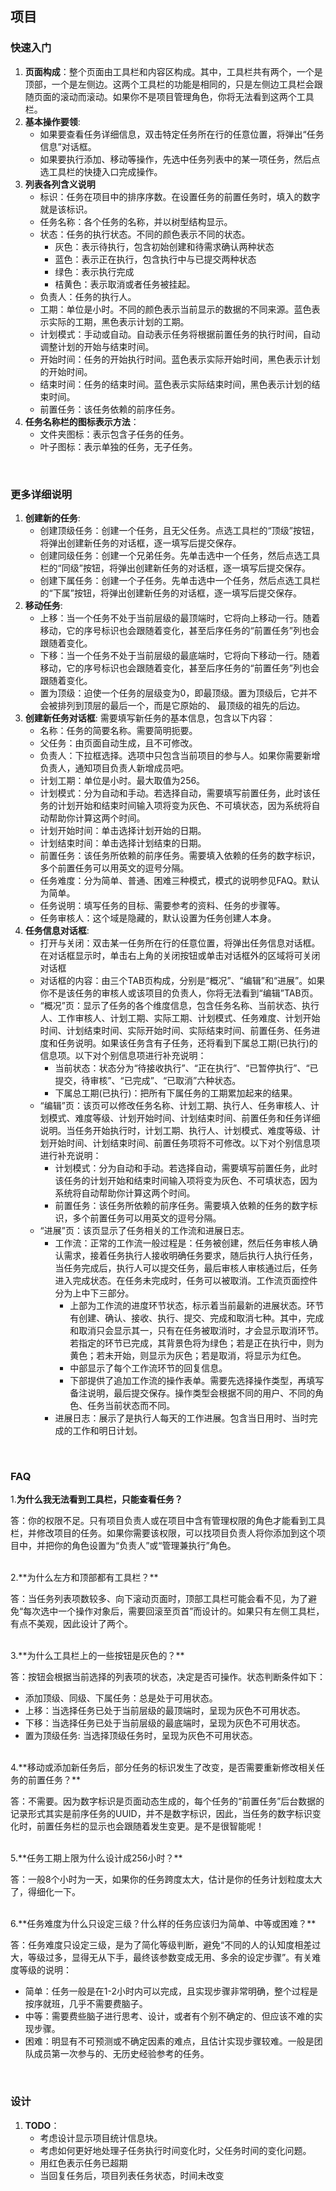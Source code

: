 ## 项目

### 快速入门
1. **页面构成**：整个页面由工具栏和内容区构成。其中，工具栏共有两个，一个是顶部，一个是左侧边。这两个工具栏的功能是相同的，只是左侧边工具栏会跟随页面的滚动而滚动。如果你不是项目管理角色，你将无法看到这两个工具栏。
2. **基本操作要领**: 
	* 如果要查看任务详细信息，双击特定任务所在行的任意位置，将弹出“任务信息”对话框。
	* 如果要执行添加、移动等操作，先选中任务列表中的某一项任务，然后点选工具栏的快捷入口完成操作。
3. **列表各列含义说明**
	* 标识：任务在项目中的排序序数。在设置任务的前置任务时，填入的数字就是该标识。
	* 任务名称：各个任务的名称，并以树型结构显示。
	* 状态：任务的执行状态。不同的颜色表示不同的状态。
		* 灰色：表示待执行，包含初始创建和待需求确认两种状态
		* 蓝色：表示正在执行，包含执行中与已提交两种状态
		* 绿色：表示执行完成
		* 桔黄色：表示取消或者任务被挂起。
	* 负责人：任务的执行人。
	* 工期：单位是小时。不同的颜色表示当前显示的数据的不同来源。蓝色表示实际的工期，黑色表示计划的工期。
	* 计划模式：手动或自动。自动表示任务将根据前置任务的执行时间，自动调整计划的开始与结束时间。
	* 开始时间：任务的开始执行时间。蓝色表示实际开始时间，黑色表示计划的开始时间。
	* 结束时间：任务的结束时间。蓝色表示实际结束时间，黑色表示计划的结束时间。
	* 前置任务：该任务依赖的前序任务。
4. **任务名称栏的图标表示方法**：
	* 文件夹图标：表示包含子任务的任务。
	* 叶子图标：表示单独的任务，无子任务。

<br/>

### 更多详细说明

1. **创建新的任务**: 
	* 创建顶级任务：创建一个任务，且无父任务。点选工具栏的“顶级”按钮，将弹出创建新任务的对话框，逐一填写后提交保存。
	* 创建同级任务：创建一个兄弟任务。先单击选中一个任务，然后点选工具栏的“同级”按钮，将弹出创建新任务的对话框，逐一填写后提交保存。
	* 创建下属任务：创建一个子任务。先单击选中一个任务，然后点选工具栏的“下属”按钮，将弹出创建新任务的对话框，逐一填写后提交保存。
2. **移动任务**: 
	* 上移：当一个任务不处于当前层级的最顶端时，它将向上移动一行。随着移动，它的序号标识也会跟随着变化，甚至后序任务的“前置任务”列也会跟随着变化。
	* 下移：当一个任务不处于当前层级的最底端时，它将向下移动一行。随着移动，它的序号标识也会跟随着变化，甚至后序任务的“前置任务”列也会跟随着变化。
	* 置为顶级：迫使一个任务的层级变为0，即最顶级。置为顶级后，它并不会被排列到顶层的最后一个，而是它原始的、
	最顶级的祖先的后边。
3. **创建新任务对话框**: 需要填写新任务的基本信息，包含以下内容：
	* 名称：任务的简要名称。需要简明扼要。
	* 父任务：由页面自动生成，且不可修改。
	* 负责人：下拉框选择。选项中只包含当前项目的参与人。如果你需要新增负责人，通知项目负责人新增成员吧。
	* 计划工期：单位是小时。最大取值为256。
	* 计划模式：分为自动和手动。若选择自动，需要填写前置任务，此时该任务的计划开始和结束时间输入项将变为灰色、不可填状态，因为系统将自动帮助你计算这两个时间。
	* 计划开始时间：单击选择计划开始的日期。
	* 计划结束时间：单击选择计划结束的日期。
	* 前置任务：该任务所依赖的前序任务。需要填入依赖的任务的数字标识，多个前置任务可以用英文的逗号分隔。
	* 任务难度：分为简单、普通、困难三种模式，模式的说明参见FAQ。默认为简单。
	* 任务说明：填写任务的目标、需要参考的资料、任务的步骤等。
	* 任务审核人：这个域是隐藏的，默认设置为任务创建人本身。
4. **任务信息对话框**: 
	* 打开与关闭：双击某一任务所在行的任意位置，将弹出任务信息对话框。在对话框显示时，单击右上角的关闭按钮或单击对话框外的区域将可关闭对话框
	* 对话框的内容：由三个TAB页构成，分别是“概况”、“编辑”和“进展”。如果你不是该任务的审核人或该项目的负责人，你将无法看到“编辑”TAB页。
	* “概况”页：显示了任务的各个维度信息，包含任务名称、当前状态、执行人、工作审核人、计划工期、实际工期、计划模式、任务难度、计划开始时间、计划结束时间、实际开始时间、实际结束时间、前置任务、任务进度和任务说明。如果该任务含有子任务，还将看到下属总工期(已执行)的信息项。以下对个别信息项进行补充说明：
		* 当前状态：状态分为“待接收执行”、“正在执行”、“已暂停执行”、“已提交，待审核”、“已完成”、“已取消”六种状态。
		* 下属总工期(已执行)：把所有下属任务的工期累加起来的结果。
	*  “编辑”页：该页可以修改任务名称、计划工期、执行人、任务审核人、计划模式、难度等级、计划开始时间、计划结束时间、前置任务和任务详细说明。当任务开始执行时，计划工期、执行人、计划模式、难度等级、计划开始时间、计划结束时间、前置任务项将不可修改。以下对个别信息项进行补充说明：
		* 计划模式：分为自动和手动。若选择自动，需要填写前置任务，此时该任务的计划开始和结束时间输入项将变为灰色、不可填状态，因为系统将自动帮助你计算这两个时间。
		* 前置任务：该任务所依赖的前序任务。需要填入依赖的任务的数字标识，多个前置任务可以用英文的逗号分隔。
	*  “进展”页：该页显示了任务相关的工作流和进展日志。
		* 工作流：正常的工作流一般过程是：任务被创建，然后任务审核人确认需求，接着任务执行人接收明确任务要求，随后执行人执行任务，当任务完成后，执行人可以提交任务，最后审核人审核通过后，任务进入完成状态。在任务未完成时，任务可以被取消。工作流页面控件分为上中下三部分。
			* 上部为工作流的进度环节状态，标示着当前最新的进展状态。环节有创建、确认、接收、执行、提交、完成和取消七种。其中，完成和取消只会显示其一，只有在任务被取消时，才会显示取消环节。若指定的环节已完成，其背景色将为绿色；若是正在执行中，则为黄色；若未开始，则显示为灰色；若是取消，将显示为红色。
			* 中部显示了每个工作流环节的回复信息。
			* 下部提供了追加工作流的操作表单。需要先选择操作类型，再填写备注说明，最后提交保存。操作类型会根据不同的用户、不同的角色、任务当前状态而不同。
		* 进展日志：展示了是执行人每天的工作进展。包含当日用时、当时完成的工作和明日计划。	
<br/>

### FAQ
1.**为什么我无法看到工具栏，只能查看任务？**

答：你的权限不足。只有项目负责人或在项目中含有管理权限的角色才能看到工具栏，并修改项目的任务。如果你需要该权限，可以找项目负责人将你添加到这个项目中，并把你的角色设置为“负责人”或“管理兼执行”角色。

<br/>
2.**为什么左方和顶部都有工具栏？**

答：当任务列表项数较多、向下滚动页面时，顶部工具栏可能会看不见，为了避免“每次选中一个操作对象后，需要回滚至页首”而设计的。如果只有左侧工具栏，有点不美观，因此设计了两个。

<br/>
3.**为什么工具栏上的一些按钮是灰色的？**

答：按钮会根据当前选择的列表项的状态，决定是否可操作。状态判断条件如下：
* 添加顶级、同级、下属任务：总是处于可用状态。
* 上移：当选择任务已处于当前层级的最顶端时，呈现为灰色不可用状态。
* 下移：当选择任务已处于当前层级的最底端时，呈现为灰色不可用状态。
* 置为顶级任务: 当选择顶级任务时，呈现为灰色不可用状态。

<br/>
4.**移动或添加新任务后，部分任务的标识发生了改变，是否需要重新修改相关任务的前置任务？**

答：不需要。因为数字标识是页面动态生成的，每个任务的“前置任务”后台数据的记录形式其实是前序任务的UUID，并不是数字标识，因此，当任务的数字标识变化时，前置任务栏的显示也会跟随着发生变更。是不是很智能呢！

<br/>
5.**任务工期上限为什么设计成256小时？**

答：一般8个小时为一天，如果你的任务跨度太大，估计是你的任务计划粒度太大了，得细化一下。

<br/>
6.**任务难度为什么只设定三级？什么样的任务应该归为简单、中等或困难？**

答：任务难度只设定三级，是为了简化等级判断，避免“不同的人的认知度相差过大，等级过多，显得无从下手，最终该参数变成无用、多余的设定步骤”。有关难度等级的说明：

* 简单：任务一般是在1-2小时内可以完成，且实现步骤非常明确，整个过程是按序就班，几乎不需要费脑子。
* 中等：需要费些脑子进行思考、设计，或者有个别不确定的、但应该不难的实现步骤。
* 困难：明显有不可预测或不确定因素的难点，且估计实现步骤较难。一般是团队成员第一次参与的、无历史经验参考的任务。

<br/>

### 设计
1. **TODO**：
	* 考虑设计显示项目统计信息块。
	* 考虑如何更好地处理子任务执行时间变化时，父任务时间的变化问题。
	* 用红色表示任务已超期
	* 当回复任务后，项目列表任务状态，时间未改变